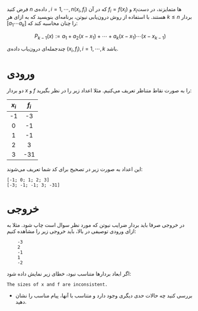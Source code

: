 فرض کنید $n$ داده‌ی $, i =1,\cdots, n (x_i, f_i)$ که در آن $f_i = f(x_i)$ و $x_i$ها متمایزند، در دست هستند. با استفاده از روش درون‌یابی نیوتن، برنامه‌ای بنویسید که به ازای هر $k\le n$ بردار $[a_1 \cdots a_k]$ را چنان محاسبه کند که:

$$P_{k-1}(x) := a_1 + a_2(x-x_1) + \cdots + a_k(x-x_1)\cdots(x-x_{k-1})$$

چندجمله‌ای درون‌یاب داده‌ی $(x_i, f_i), i=1,\cdots , k$ باشد.

# ورودی
دو بردار $x$ و $f$ را به صورت نقاط متناظر تعریف می‌کنیم. مثلا اعداد زیر را در نظر بگیرید:


|        $x_i$       |        $f_i$       |
|:------------------:|:------------------:|
|         -1         |          -3        |
|         0         |         -1        |
|         1         |         -1        |
|         2         |         3        |
|         3         |         -31        |

این‌ اعداد به صورت زیر در تصحیح برای کد شما تعریف می‌شوند:

```
[-1; 0; 1; 2; 3]
[-3; -1; -1; 3; -31]
```



# خروجی
در خروجی صرفا باید بردار ضرایب نیوتن که مورد نظر سوال است چاپ شود. مثلا به ازای ورودی توصیفی در بالا، باید خروجی زیر را مشاهده کنیم:

```
	-3
	2
	-1
	1
	-2
```

اگر ابعاد بردار‌ها متناسب نبود، خطای زیر نمایش داده شود:
```
The sizes of x and f are inconsistent.
```

+ بررسی کنید چه حالات حدی دیگری وجود دارد و متناسب با آنها، پیام مناسب را نشان دهید.